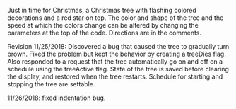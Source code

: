 ﻿Just in time for Christmas, a Christmas tree with flashing colored decorations and a red star on top. The color and shape of the tree and the speed at which the colors change can be altered by changing the parameters at the top of the code. Directions are in the comments.

Revision 11/25/2018:
Discovered a bug that caused the tree to gradually turn brown. Fixed the problem but kept the behavior by creating a treeDies flag. Also responded to a request that the tree automatically go on and off on a schedule using the treeActive flag. State of the tree is saved before clearing the display, and restored when the tree restarts. Schedule for starting and stopping the tree are settable.

11/26/2018: fixed indentation bug.
